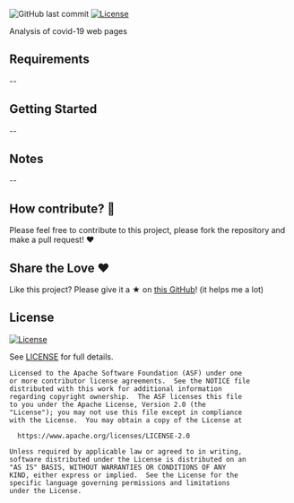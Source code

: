 ![GitHub last commit](https://img.shields.io/github/last-commit/Innovacion-Mexico/COVID19-WEB-PAGES-ANALYZES)
[![License](https://img.shields.io/badge/License-Apache%202.0-blue.svg)](https://opensource.org/licenses/Apache-2.0)

Analysis of covid-19 web pages 

## Requirements

--

## Getting Started

--

## Notes

--

## How contribute? :rocket:

Please feel free to contribute to this project, please fork the repository and make a pull request! :heart:

## Share the Love :heart:

Like this project? Please give it a ★ on [this GitHub](https://github.com/Innovacion-Mexico/COVID19-WEB-PAGES-ANALYZES)! (it helps me a lot)

## License

[![License](https://img.shields.io/badge/License-Apache%202.0-blue.svg)](https://opensource.org/licenses/Apache-2.0)

See [LICENSE](LICENSE) for full details.

    Licensed to the Apache Software Foundation (ASF) under one
    or more contributor license agreements.  See the NOTICE file
    distributed with this work for additional information
    regarding copyright ownership.  The ASF licenses this file
    to you under the Apache License, Version 2.0 (the
    "License"); you may not use this file except in compliance
    with the License.  You may obtain a copy of the License at

      https://www.apache.org/licenses/LICENSE-2.0

    Unless required by applicable law or agreed to in writing,
    software distributed under the License is distributed on an
    "AS IS" BASIS, WITHOUT WARRANTIES OR CONDITIONS OF ANY
    KIND, either express or implied.  See the License for the
    specific language governing permissions and limitations
    under the License.

